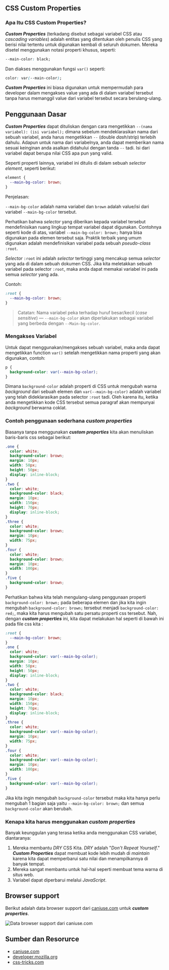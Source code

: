 ## CSS Custom Properties

### Apa Itu CSS Custom Properties?

**_Custom Properties_** (terkadang disebut sebagai variabel CSS atau _cascading variables_) adalah entitas yang ditentukan oleh penulis CSS yang berisi nilai tertentu untuk digunakan kembali di seluruh dokumen. Mereka disetel menggunakan notasi properti khusus, seperti:

```css
--main-color: black;
```

Dan diakses menggunakan fungsi `var()` seperti:

```css
color: var(--main-color);
```

**_Custom Properties_** ini biasa digunakan untuk mempermudah para developer dalam mengakses value yang ada di dalam variabel tersebut tanpa harus memanggil value dari variabel tersebut secara berulang-ulang.

## Penggunaan Dasar

**_Custom Properties_** dapat dituliskan dengan cara mengetikkan `--(nama variabel): (isi variabel);` dimana sebelum mendeklarasikan nama dari sebuah variabel, anda harus mengetikkan `--` (double _dash_/strip) terlebih dahulu. Adapun untuk nama dari variabelnya, anda dapat memberikan nama sesuai keinginan anda asalkan didahului dengan tanda `--` tadi. Isi dari variabel dapat berupa nilai CSS apa pun yang valid.

Seperti properti lainnya, variabel ini ditulis di dalam sebuah _selector element_, seperti berikut:

```css
element {
  --main-bg-color: brown;
}
```

Penjelasan:

`--main-bg-color` adalah nama variabel dan `brown` adalah value/isi dari variabel `--main-bg-color` tersebut.

Perhatikan bahwa _selector_ yang diberikan kepada variabel tersebut mendefinisikan ruang lingkup tempat variabel dapat digunakan. Contohnya seperti kode di atas, variabel `--main-bg-color: brown;` hanya bisa digunakan pada elemen tersebut saja. Praktik terbaik yang umum digunakan adalah mendefinisikan variabel pada sebuah _pseudo-class_ `:root`.

_Selector_ `:root` ini adalah _selector_ tertinggi yang mencakup semua _selector_ yang ada di dalam sebuah dokumen CSS. Jika kita meletakkan sebuah variabel pada selector `:root`, maka anda dapat memakai variabel ini pada semua _selector_ yang ada.

Contoh:

```css
:root {
  --main-bg-color: brown;
}
```

> Catatan: Nama variabel peka terhadap huruf besar/kecil (_case sensitive_) — `--main-bg-color` akan diperlakukan sebagai variabel yang berbeda dengan `--Main-bg-color`.

### Mengakses Variabel

Untuk dapat menggunakan/mengakses sebuah variabel, maka anda dapat mengetikkan function `var()` setelah mengetikkan nama properti yang akan digunakan, contoh:

```css
p {
  background-color: var(--main-bg-color);
}
```

Dimana `background-color` adalah properti di CSS untuk mengubah warna _background_ dari sebuah elemen dan `var(--main-bg-color)` adalah variabel yang telah dideklarasikan pada selector `:root` tadi. Oleh karena itu, ketika anda mengetikkan kode CSS tersebut semua paragraf akan mempunyai _background_ berwarna coklat.

### Contoh penggunaan sederhana **_custom properties_**

Biasanya tanpa menggunakan **_custom properties_** kita akan menuliskan baris-baris css sebagai berikut:

```css
.one {
  color: white;
  background-color: brown;
  margin: 10px;
  width: 50px;
  height: 50px;
  display: inline-block;
}
.two {
  color: white;
  background-color: black;
  margin: 10px;
  width: 150px;
  height: 70px;
  display: inline-block;
}
.three {
  color: white;
  background-color: brown;
  margin: 10px;
  width: 75px;
}
.four {
  color: white;
  background-color: brown;
  margin: 10px;
  width: 100px;
}
.five {
  background-color: brown;
}
```

Perhatikan bahwa kita telah mengulang-ulang penggunaan properti `background-color: brown;` pada beberapa elemen dan jika kita ingin mengubah `background-color: brown;` tersebut menjadi `background-color: red;`, maka kita harus mengubah satu persatu properti css tersebut. Nah, dengan **_custom properties_** ini, kita dapat melakukan hal seperti di bawah ini pada file css kita :

```css
:root {
  --main-bg-color: brown;
}
.one {
  color: white;
  background-color: var(--main-bg-color);
  margin: 10px;
  width: 50px;
  height: 50px;
  display: inline-block;
}
.two {
  color: white;
  background-color: black;
  margin: 10px;
  width: 150px;
  height: 70px;
  display: inline-block;
}
.three {
  color: white;
  background-color: var(--main-bg-color);
  margin: 10px;
  width: 75px;
}
.four {
  color: white;
  background-color: var(--main-bg-color);
  margin: 10px;
  width: 100px;
}
.five {
  background-color: var(--main-bg-color);
}
```

Jika kita ingin mengubah `background-color` tersebut maka kita hanya perlu mengubah 1 bagian saja yaitu `--main-bg-color: brown;` dan semua `background-color` akan berubah.

### Kenapa kita harus menggunakan **_custom properties_**

Banyak keunggulan yang terasa ketika anda menggunakan CSS variabel, diantaranya:

1.  Mereka membantu _DRY_ CSS Kita. _DRY_ adalah "_Don’t Repeat Yourself_." **_Custom Properties_** dapat membuat kode lebih mudah di _maintain_ karena kita dapat memperbarui satu nilai dan menampilkannya di banyak tempat.
2.  Mereka sangat membantu untuk hal-hal seperti membuat tema warna di situs web.
3.  Variabel dapat diperbarui melalui _JavaScript_.

## Browser support

Berikut adalah data browser support dari [caniuse.com](caniuse.com) untuk **_custom properties_**.

![Data browser support dari caniuse.com](https://res.cloudinary.com/ireaderinokun/image/upload/v1633265298932/caniuse-embed/all/CSS-Variables.webp)

## Sumber dan Resorurce

- [caniuse.com](https://caniuse.com/)
- [developer.mozilla.org](https://developer.mozilla.org/)
- [css-tricks.com](https://css-tricks.com/)
